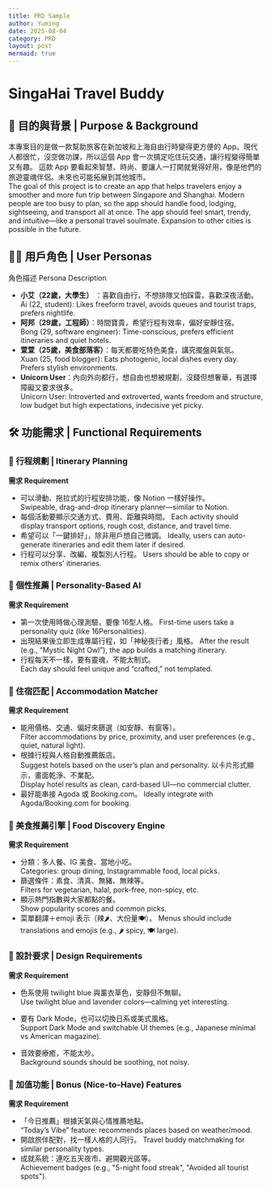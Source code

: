 ```yaml
---
title: PRD Sample
author: Yuming
date: 2025-08-04
category: PRD
layout: post
mermaid: true
---
```

# SingaHai Travel Buddy
## 📌 目的與背景 | Purpose & Background
本專案目的是做一款幫助旅客在新加坡和上海自由行時變得更方便的 App。現代人都很忙，沒空做功課，所以這個 App 會一次搞定吃住玩交通，讓行程變得簡單又有趣。	
這款 App 要看起來智慧、時尚、要讓人一打開就覺得好用，像是他們的旅遊靈魂伴侶。未來也可能拓展到其他城市。	
The goal of this project is to create an app that helps travelers enjoy a smoother and more fun trip between Singapore and Shanghai. Modern people are too busy to plan, so the app should handle food, lodging, sightseeing, and transport all at once.
The app should feel smart, trendy, and intuitive—like a personal travel soulmate. Expansion to other cities is possible in the future.

## 🧍‍♂️ 用戶角色 | User Personas
角色描述	 Persona Description
- **小艾（22歲，大學生）**  ：喜歡自由行，不想排隊又怕踩雷，喜歡深夜活動。	
Ai (22, student): Likes freeform travel, avoids queues and tourist traps, prefers nightlife.
- **阿邦（29歲，工程師）**：時間寶貴，希望行程有效率，偏好安靜住宿。	
Bong (29, software engineer): Time-conscious, prefers efficient itineraries and quiet hotels.
- **萱萱（25歲，美食部落客）**：每天都要吃特色美食，講究擺盤與氣氛。	
Xuan (25, food blogger): Eats photogenic, local dishes every day. Prefers stylish environments.
- **Unicorn User**：內向外向都行，想自由也想被規劃，沒錢但想奢華，有選擇障礙又要求很多。	
Unicorn User: Introverted and extroverted, wants freedom and structure, low budget but high expectations, indecisive yet picky.

## 🛠 功能需求 | Functional Requirements
### 📍 行程規劃 | Itinerary Planning
**需求	 Requirement**
- 可以滑動、拖拉式的行程安排功能，像 Notion 一樣好操作。	
Swipeable, drag-and-drop itinerary planner—similar to Notion.
- 每個活動要顯示交通方式、費用、距離與時間。	
Each activity should display transport options, rough cost, distance, and travel time.
- 希望可以「一鍵排好」，除非用戶想自己微調。	
Ideally, users can auto-generate itineraries and edit them later if desired.
- 行程可以分享、改編、複製別人行程。	
Users should be able to copy or remix others' itineraries.

### 🧠 個性推薦 | Personality-Based AI
**需求	 Requirement**
- 第一次使用時做心理測驗，要像 16型人格。	
First-time users take a personality quiz (like 16Personalities).
- 出現結果後立即生成專屬行程，如「神秘夜行者」風格。	
After the result (e.g., “Mystic Night Owl”), the app builds a matching itinerary.
- 行程每天不一樣，要有靈魂，不能太制式。	
Each day should feel unique and “crafted,” not templated.

### 🏨 住宿匹配 | Accommodation Matcher
**需求	 Requirement**
- 能用價格、交通、偏好來篩選（如安靜、有窗等）。	
Filter accommodations by price, proximity, and user preferences (e.g., quiet, natural light).
- 根據行程與人格自動推薦飯店。	
Suggest hotels based on the user’s plan and personality.
以卡片形式顯示，畫面乾淨、不業配。	
Display hotel results as clean, card-based UI—no commercial clutter.
- 最好能串接 
Agoda 或 Booking.com。	Ideally integrate with Agoda/Booking.com for booking.

### 🍜 美食推薦引擎 | Food Discovery Engine
**需求	 Requirement**
- 分類：多人餐、IG 美食、當地小吃。	
Categories: group dining, Instagrammable food, local picks.
- 篩選條件：素食、清真、無豬、無辣等。	
Filters for vegetarian, halal, pork-free, non-spicy, etc.
- 顯示熱門指數與大家都點的餐。	
Show popularity scores and common picks.
- 菜單翻譯＋emoji 表示（辣🌶️、大份量🍽️）。	
Menus should include translations and emojis (e.g., 🌶️ spicy, 🍽️ large).

### 🎨 設計要求 | Design Requirements
**需求	 Requirement**
- 色系使用 twilight blue 與薰衣草色，安靜但不無聊。	
Use twilight blue and lavender colors—calming yet interesting.

- 要有 Dark Mode，也可以切換日系或美式風格。	
Support Dark Mode and switchable UI themes (e.g., Japanese minimal vs American magazine).
- 音效要療癒，不能太吵。	
Background sounds should be soothing, not noisy.

### 🧪 加值功能 | Bonus (Nice-to-Have) Features
**需求	 Requirement**
- 「今日推薦」根據天氣與心情推薦地點。	
“Today’s Vibe” feature: recommends places based on weather/mood.
- 開啟旅伴配對，找一樣人格的人同行。	
Travel buddy matchmaking for similar personality types.
- 成就系統：連吃五天夜市、避開觀光區等。	
Achievement badges (e.g., "5-night food streak", "Avoided all tourist spots").
